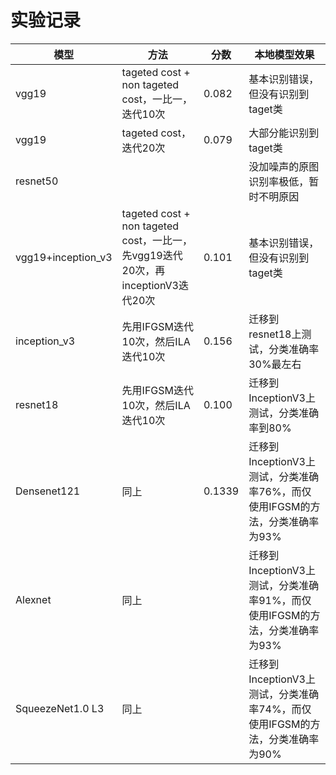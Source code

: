 # 实验记录

| 模型               | 方法                                                         | 分数  | 本地模型效果                           |
| ------------------ | ------------------------------------------------------------ | ----- | -------------------------------------- |
| vgg19              | tageted cost + non tageted cost，一比一，迭代10次            | 0.082 | 基本识别错误，但没有识别到taget类      |
| vgg19              | tageted cost，迭代20次                                       | 0.079 | 大部分能识别到taget类                  |
| resnet50           |                                                              |       | 没加噪声的原图识别率极低，暂时不明原因 |
| vgg19+inception_v3 | tageted cost + non tageted cost，一比一，先vgg19迭代20次，再inceptionV3迭代20次 | 0.101 | 基本识别错误，但没有识别到taget类      |
|inception_v3 | 先用IFGSM迭代10次，然后ILA迭代10次                                     | 0.156| 迁移到resnet18上测试，分类准确率30%最左右|
|resnet18 | 先用IFGSM迭代10次，然后ILA迭代10次                                         | 0.100|迁移到InceptionV3上测试，分类准确率到80%|
|Densenet121         | 同上                                                          |0.1339|迁移到InceptionV3上测试，分类准确率76%，而仅使用IFGSM的方法，分类准确率为93%|
|Alexnet             |同上                                                           |      |迁移到InceptionV3上测试，分类准确率91%，而仅使用IFGSM的方法，分类准确率为93%|
|SqueezeNet1.0 L3   | 同上             |         |迁移到InceptionV3上测试，分类准确率74%，而仅使用IFGSM的方法，分类准确率为90%|
